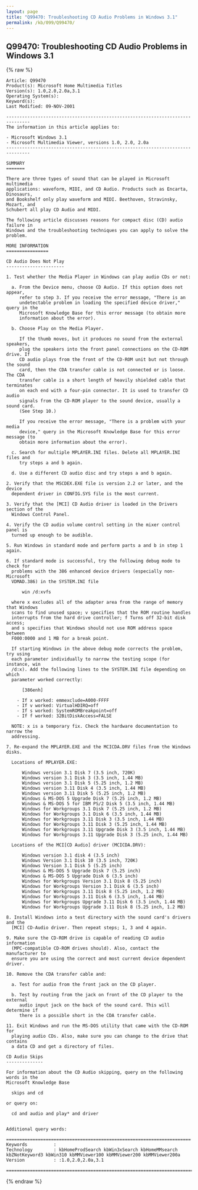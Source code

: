 ```yaml
---
layout: page
title: "Q99470: Troubleshooting CD Audio Problems in Windows 3.1"
permalink: /kb/099/Q99470/
---
```


## Q99470: Troubleshooting CD Audio Problems in Windows 3.1

{% raw %}

	Article: Q99470
	Product(s): Microsoft Home Multimedia Titles
	Version(s): 1.0,2.0,2.0a,3.1
	Operating System(s): 
	Keyword(s): 
	Last Modified: 09-NOV-2001
	
	-------------------------------------------------------------------------------
	The information in this article applies to:
	
	- Microsoft Windows 3.1 
	- Microsoft Multimedia Viewer, versions 1.0, 2.0, 2.0a 
	-------------------------------------------------------------------------------
	
	SUMMARY
	=======
	
	There are three types of sound that can be played in Microsoft multimedia
	applications: waveform, MIDI, and CD Audio. Products such as Encarta, Dinosaurs,
	and Bookshelf only play waveform and MIDI. Beethoven, Stravinsky, Mozart, and
	Schubert all play CD Audio and MIDI.
	
	The following article discusses reasons for compact disc (CD) audio failure in
	Windows and the troubleshooting techniques you can apply to solve the problem.
	
	MORE INFORMATION
	================
	
	CD Audio Does Not Play
	----------------------
	
	1. Test whether the Media Player in Windows can play audio CDs or not:
	
	  a. From the Device menu, choose CD Audio. If this option does not appear,
	     refer to step 3. If you receive the error message, "There is an
	     undetectable problem in loading the specified device driver," query in the
	     Microsoft Knowledge Base for this error message (to obtain more
	     information about the error).
	
	  b. Choose Play on the Media Player.
	
	     If the thumb moves, but it produces no sound from the external speakers,
	     plug the speakers into the front panel connections on the CD-ROM drive. If
	     CD audio plays from the front of the CD-ROM unit but not through the sound
	     card, then the CDA transfer cable is not connected or is loose. The CDA
	     transfer cable is a short length of heavily shielded cable that terminates
	     on each end with a four-pin connector. It is used to transfer CD audio
	     signals from the CD-ROM player to the sound device, usually a sound card.
	     (See Step 10.)
	
	     If you receive the error message, "There is a problem with your media
	     device," query in the Microsoft Knowledge Base for this error message (to
	     obtain more information about the error).
	
	  c. Search for multiple MPLAYER.INI files. Delete all MPLAYER.INI files and
	     try steps a and b again.
	
	  d. Use a different CD audio disc and try steps a and b again.
	
	2. Verify that the MSCDEX.EXE file is version 2.2 or later, and the device
	  dependent driver in CONFIG.SYS file is the most current.
	
	3. Verify that the [MCI] CD Audio driver is loaded in the Drivers section of the
	  Windows Control Panel.
	
	4. Verify the CD audio volume control setting in the mixer control panel is
	  turned up enough to be audible.
	
	5. Run Windows in standard mode and perform parts a and b in step 1 again.
	
	6. If standard mode is successful, try the following debug mode to check for
	  problems with the 386 enhanced device drivers (especially non-Microsoft
	  VDMAD.386) in the SYSTEM.INI file
	
	      win /d:xvfs
	
	  where x excludes all of the adapter area from the range of memory that Windows
	  scans to find unused space; v specifies that the ROM routine handles
	  interrupts from the hard drive controller; f Turns off 32-bit disk access;
	  and s specifies that Windows should not use ROM address space between
	  F000:0000 and 1 MB for a break point.
	
	  If starting Windows in the above debug mode corrects the problem, try using
	  each parameter individually to narrow the testing scope (for instance, win
	  /d:x). Add the following lines to the SYSTEM.INI file depending on which
	  parameter worked correctly:
	
	      [386enh]
	
	    - If x worked: emmexclude=A000-FFFF
	    - If v worked: VirtualHDIRQ=off
	    - If s worked: SystemROMBreakpoint=off
	    - If f worked: 32BitDiskAccess=FALSE
	
	  NOTE: x is a temporary fix. Check the hardware documentation to narrow the
	  addressing.
	
	7. Re-expand the MPLAYER.EXE and the MCICDA.DRV files from the Windows disks.
	
	  Locations of MPLAYER.EXE:
	
	      Windows version 3.1 Disk 7 (3.5 inch, 720K)
	      Windows version 3.1 Disk 3 (3.5 inch, 1.44 MB)
	      Windows version 3.1 Disk 5 (5.25 inch, 1.2 MB)
	      Windows version 3.11 Disk 4 (3.5 inch, 1.44 MB)
	      Windows version 3.11 Disk 5 (5.25 inch, 1.2 MB)
	      Windows & MS-DOS 5 Upgrade Disk 7 (5.25 inch, 1.2 MB)
	      Windows & MS-DOS 5 for IBM PS/2 Disk 5 (3.5 inch, 1.44 MB)
	      Windows for Workgroups 3.1 Disk 7 (5.25 inch, 1.2 MB)
	      Windows for Workgroups 3.1 Disk 6 (3.5 inch, 1.44 MB)
	      Windows for Workgroups 3.11 Disk 3 (3.5 inch, 1.44 MB)
	      Windows for Workgroups 3.11 Disk 3 (5.25 inch, 1.44 MB)
	      Windows for Workgroups 3.11 Upgrade Disk 3 (3.5 inch, 1.44 MB)
	      Windows for Workgroups 3.11 Upgrade Disk 3 (5.25 inch, 1.44 MB)
	
	  Locations of the MCI[CD Audio] driver (MCICDA.DRV):
	
	      Windows version 3.1 disk 4 (3.5 inch)
	      Windows Version 3.1 Disk 10 (3.5 inch, 720K)
	      Windows Version 3.1 Disk 5 (5.25 inch)
	      Windows & MS-DOS 5 Upgrade Disk 7 (5.25 inch)
	      Windows & MS-DOS 5 Upgrade Disk 6 (3.5 inch)
	      Windows for Workgroups Version 3.1 Disk 8 (5.25 inch)
	      Windows for Workgroups Version 3.1 Disk 6 (3.5 inch)
	      Windows for Workgroups 3.11 Disk 8 (5.25 inch, 1.2 MB)
	      Windows for Workgroups 3.11 Disk 6 (3.5 inch, 1.44 MB)
	      Windows for Workgroups Upgrade 3.11 Disk 6 (3.5 inch, 1.44 MB)
	      Windows for Workgroups Upgrade 3.11 Disk 8 (5.25 inch, 1.2 MB)
	
	8. Install Windows into a test directory with the sound card's drivers and the
	  [MCI] CD-Audio driver. Then repeat steps; 1, 3 and 4 again.
	
	9. Make sure the CD-ROM drive is capable of reading CD audio information
	  (MPC-compatible CD-ROM drives should). Also, contact the manufacturer to
	  ensure you are using the correct and most current device dependent driver.
	
	10. Remove the CDA transfer cable and:
	
	  a. Test for audio from the front jack on the CD player.
	
	  b. Test by routing from the jack on front of the CD player to the external
	     audio input jack on the back of the sound card. This will determine if
	     there is a possible short in the CDA transfer cable.
	
	11. Exit Windows and run the MS-DOS utility that came with the CD-ROM for
	  playing audio CDs. Also, make sure you can change to the drive that contains
	  a data CD and get a directory of files.
	
	CD Audio Skips
	--------------
	
	For information about the CD Audio skipping, query on the following words in the
	Microsoft Knowledge Base
	
	  skips and cd
	
	or query on:
	
	  cd and audio and play* and driver
	
	
	Additional query words:
	
	======================================================================
	Keywords          :  
	Technology        : kbHomeProdSearch kbWin3xSearch kbHomeMMsearch kbZNotKeyword3 kbWin310 kbMMViewer100 kbMMViewer200 kbMMViewer200a
	Version           : :1.0,2.0,2.0a,3.1
	
	=============================================================================
	

{% endraw %}
